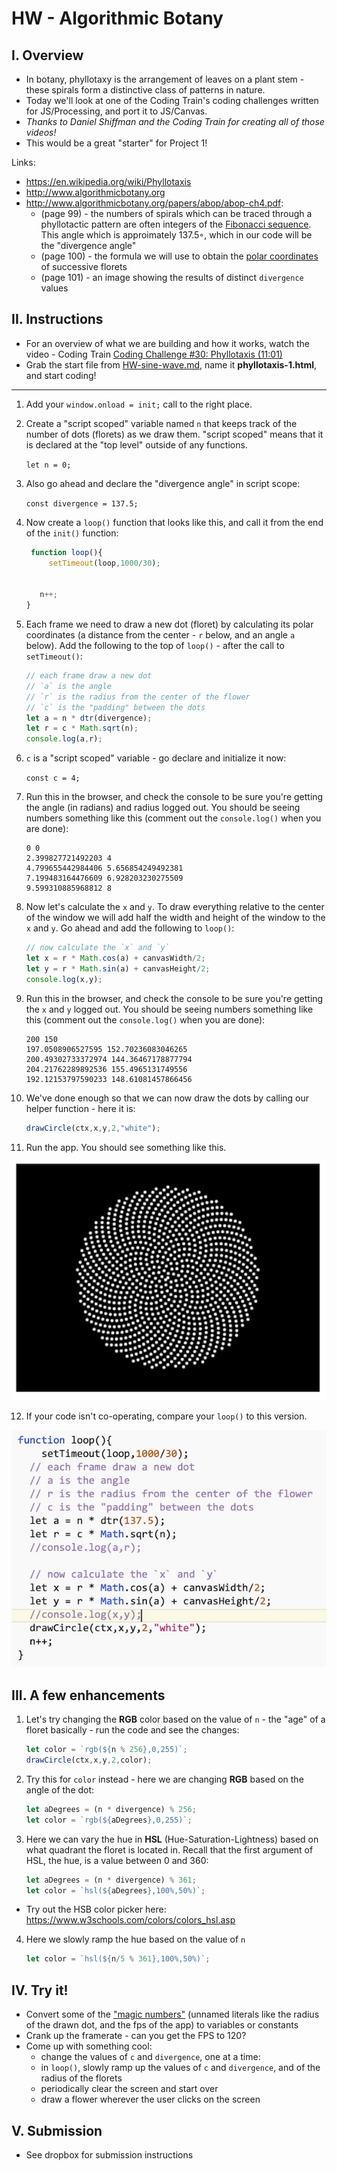 # HW - Algorithmic Botany


## I. Overview

 - In botany, phyllotaxy is the arrangement of leaves on a plant stem - these spirals form a distinctive class of patterns in nature.
 - Today we'll look at one of the Coding Train's coding challenges written for JS/Processing, and port it to JS/Canvas.
 - *Thanks to Daniel Shiffman and the Coding Train for creating all of those videos!*
 - This would be a great "starter" for Project 1!
 
 Links:
 - https://en.wikipedia.org/wiki/Phyllotaxis
 - http://www.algorithmicbotany.org
 - http://www.algorithmicbotany.org/papers/abop/abop-ch4.pdf:
   - (page 99) - the numbers of spirals which can be traced through a phyllotactic pattern are often integers of the [Fibonacci sequence](https://en.wikipedia.org/wiki/Fibonacci_number). This angle which is approimately 137.5◦, which in our code will be the "divergence angle"
   - (page 100) - the formula we will use to obtain the [polar coordinates](https://en.wikipedia.org/wiki/Polar_coordinate_system) of successive florets
   - (page 101) - an image showing the results of distinct `divergence` values
 
 
## II. Instructions

- For an overview of what we are building and how it works, watch the video - Coding Train [Coding Challenge #30: Phyllotaxis (11:01)](https://thecodingtrain.com/CodingChallenges/030-phyllotaxis.html)
- Grab the start file from [HW-sine-wave.md](./HW-sine-wave.md), name it **phyllotaxis-1.html**, and start coding!

<hr>

1. Add your `window.onload = init;` call to the right place.


2. Create a "script scoped" variable named `n` that keeps track of the number of dots (florets) as we draw them. "script scoped" means that it is declared at the "top level" outside of any functions.

    `let n = 0;`


3. Also go ahead and declare the "divergence angle" in script scope:

    `const divergence = 137.5;`


4. Now create a `loop()` function that looks like this, and call it from the end of the `init()` function:

    ```js
     function loop(){
 	     setTimeout(loop,1000/30);
  
  
       n++;
    }
    ```


5. Each frame we need to draw a new dot (floret) by calculating its polar coordinates (a distance from the center - `r` below, and an angle `a` below). Add the following to the top of `loop()` - after the call to `setTimeout()`:

    ```js
    // each frame draw a new dot
    // `a` is the angle
    // `r` is the radius from the center of the flower
    // `c` is the "padding" between the dots
    let a = n * dtr(divergence);
    let r = c * Math.sqrt(n);
    console.log(a,r);
    ```


6. `c` is a "script scoped" variable - go declare and initialize it now:

    `const c = 4;`


7. Run this in the browser, and check the console to be sure you're getting the angle (in radians) and radius logged out. You should be seeing numbers something like this (comment out the `console.log()` when you are done):

    ```
    0 0
    2.399827721492203 4
    4.799655442984406 5.656854249492381
    7.199483164476609 6.928203230275509
    9.599310885968812 8
    ```


8. Now let's calculate the `x` and `y`. To draw everything relative to the center of the window we will add half the width and height of the window to the `x` and `y`. Go ahead and add the following to `loop()`:

    ```js
    // now calculate the `x` and `y`
    let x = r * Math.cos(a) + canvasWidth/2;
    let y = r * Math.sin(a) + canvasHeight/2;
    console.log(x,y);
    ```


9. Run this in the browser, and check the console to be sure you're getting the `x` and `y` logged out. You should be seeing numbers something like this (comment out the `console.log()` when you are done):

    ```
    200 150
    197.0508906527595 152.70236083046265
    200.49302733372974 144.36467178877794
    204.21762289892536 155.4965131749556
    192.12153797590233 148.61081457866456
    ```


10. We've done enough so that we can now draw the dots by calling our helper function - here it is:

    ```js
    drawCircle(ctx,x,y,2,"white");
    ```


11. Run the app. You should see something like this.

![Screenshot](_images/HW-algorithmic-botany-1.jpg)


12. If your code isn't co-operating, compare your `loop()` to this version.

![Screenshot](_images/HW-algorithmic-botany-2.jpg)

## III. A few enhancements

1. Let's try changing the **RGB** color based on the value of `n` - the "age" of a floret basically - run the code and see the changes:

    ```js
    let color = `rgb(${n % 256},0,255)`;
    drawCircle(ctx,x,y,2,color);
    ```
    
  
2. Try this for `color` instead - here we are changing **RGB** based on the angle of the dot:

    ```js
    let aDegrees = (n * divergence) % 256;
    let color = `rgb(${aDegrees},0,255)`;
    ```

3. Here we can vary the hue in **HSL** (Hue-Saturation-Lightness) based on what quadrant the floret is located in. Recall that the first argument of HSL, the hue, is a value between 0 and 360:

    ```js
    let aDegrees = (n * divergence) % 361;
    let color = `hsl(${aDegrees},100%,50%)`;
    ```

- Try out the HSB color picker here: https://www.w3schools.com/colors/colors_hsl.asp
 
4. Here we slowly ramp the hue based on the value of `n`

    ```js
    let color = `hsl(${n/5 % 361},100%,50%)`;
    ```

## IV. Try it!

- Convert some of the ["magic numbers"](https://en.wikipedia.org/wiki/Magic_number_(programming)#Unnamed_numerical_constants) (unnamed literals like the radius of the drawn dot, and the fps of the app) to variables or constants
- Crank up the framerate - can you get the FPS to 120?
- Come up with something cool:
  - change the values of `c` and `divergence`, one at a time:
  - in `loop()`, slowly ramp up the values of  `c` and `divergence`, and of the radius of the florets
  - periodically clear the screen and start over
  - draw a flower wherever the user clicks on the screen 

## V. Submission
 
 - See dropbox for submission instructions
